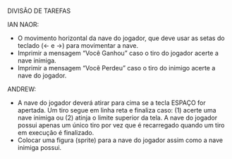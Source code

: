 DIVISÃO DE TAREFAS

IAN NAOR:
- O movimento horizontal da nave do jogador, que deve usar as setas do teclado (<- e ->) para movimentar a nave.
- Imprimir a mensagem “Você Ganhou” caso o tiro do jogador acerte a nave inimiga.
- Imprimir a mensagem “Você Perdeu” caso o tiro do inimigo acerte a nave do jogador.

ANDREW:
- A nave do jogador deverá atirar para cima se a tecla ESPAÇO for apertada. Um tiro segue em linha reta e finaliza caso: (1) acerte uma nave inimiga ou (2) atinja o limite superior da tela. A nave do jogador possui apenas um único tiro por vez que é recarregado quando um tiro em execução é finalizado.
- Colocar uma figura (sprite) para a nave do jogador assim como a nave inimiga possui.
